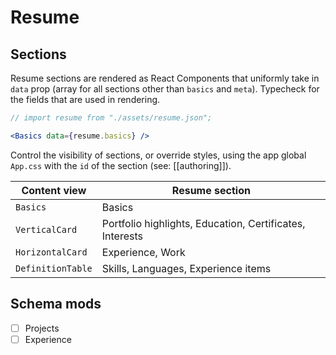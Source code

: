 # Resume

## Sections

Resume sections are rendered as React Components that uniformly take in `data` prop (array for all sections other than `basics` and `meta`). Typecheck for the fields that are used in rendering.

```jsx
// import resume from "./assets/resume.json";

<Basics data={resume.basics} />
```

Control the visibility of sections, or override styles, using the app global `App.css` with the `id` of the section (see: [[authoring]]).

| Content view      | Resume section                                           |
| ----------------- | -------------------------------------------------------- |
| `Basics`          | Basics                                                   |
| `VerticalCard`    | Portfolio highlights, Education, Certificates, Interests |
| `HorizontalCard`  | Experience, Work                                         |
| `DefinitionTable` | Skills, Languages, Experience items                      |

## Schema mods

- [ ] Projects
- [ ] Experience
